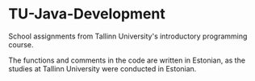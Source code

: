 # TU-Java-Development

School assignments from Tallinn University's introductory programming course.

The functions and comments in the code are written in Estonian, as the studies at Tallinn University were conducted in Estonian.
